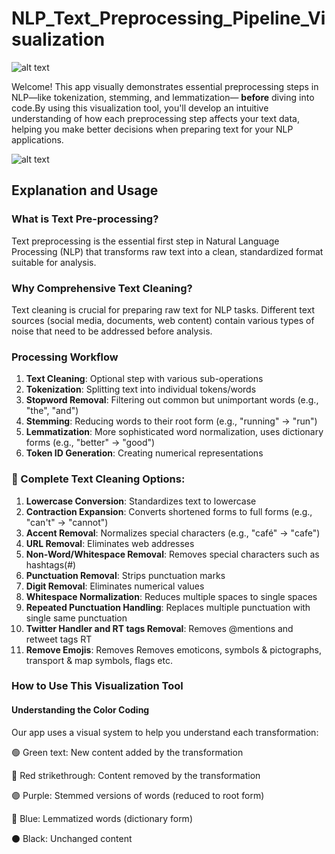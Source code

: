 # NLP_Text_Preprocessing_Pipeline_Visualization

![alt text]("nlp_text_processing.mp4")

Welcome! This app visually demonstrates essential preprocessing steps in NLP—like tokenization, stemming, and lemmatization— <b>before</b> diving into code.By using this visualization tool, you'll develop an intuitive understanding of how each preprocessing step affects your text data, helping you make better decisions when preparing text for your NLP applications. 

![alt text]("nlp.png")

## Explanation and Usage
### What is Text Pre-processing?
Text preprocessing is the essential first step in Natural Language Processing (NLP) that transforms 
raw text into a clean, standardized format suitable for analysis.
                    
### Why Comprehensive Text Cleaning?
Text cleaning is crucial for preparing raw text for NLP tasks. Different text sources (social media, documents, web content) 
contain various types of noise that need to be addressed before analysis.

### Processing Workflow
1. **Text Cleaning**: Optional step with various sub-operations
2. **Tokenization**: Splitting text into individual tokens/words
3. **Stopword Removal**: Filtering out common but unimportant words (e.g., "the", "and")
4. **Stemming**: Reducing words to their root form (e.g., "running" → "run")
5. **Lemmatization**: More sophisticated word normalization, uses dictionary forms (e.g., "better" → "good")
6. **Token ID Generation**: Creating numerical representations

### 🧹 Complete Text Cleaning Options:
1. **Lowercase Conversion**: Standardizes text to lowercase
2. **Contraction Expansion**: Converts shortened forms to full forms (e.g., "can't" → "cannot")
3. **Accent Removal**: Normalizes special characters (e.g., "café" → "cafe")
4. **URL Removal**: Eliminates web addresses
5. **Non-Word/Whitespace Removal**: Removes special characters such as hashtags(#)
6. **Punctuation Removal**: Strips punctuation marks
7. **Digit Removal**: Eliminates numerical values
8. **Whitespace Normalization**: Reduces multiple spaces to single spaces
9. **Repeated Punctuation Handling**: Replaces multiple punctuation with single same punctuation
10. **Twitter Handler and RT tags Removal**: Removes @mentions and retweet tags RT
11. **Remove Emojis**: Removes Removes emoticons, symbols & pictographs, transport & map symbols, flags etc.   
        
### How to Use This Visualization Tool
#### Understanding the Color Coding 
Our app uses a visual system to help you understand each transformation:

🟢 Green text: New content added by the transformation <br>

🔴 Red strikethrough: Content removed by the transformation <br>

🟣 Purple: Stemmed versions of words (reduced to root form) <br>

🔵 Blue: Lemmatized words (dictionary form) <br>

⚫ Black: Unchanged content <br>            